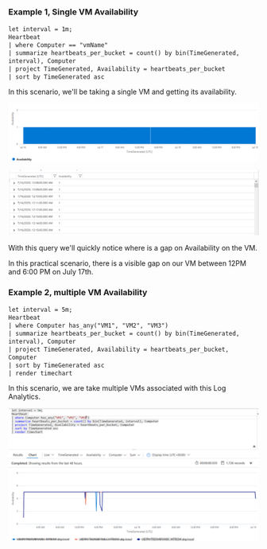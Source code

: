 ### Example 1, Single VM Availability

```
let interval = 1m;
Heartbeat 
| where Computer == "vmName"
| summarize heartbeats_per_bucket = count() by bin(TimeGenerated, interval), Computer
| project TimeGenerated, Availability = heartbeats_per_bucket
| sort by TimeGenerated asc
```

In this scenario, we'll be taking a single VM and getting its availability.

![alt text](https://github.com/NicolasRementeria/Azure-KQL-Queries-Examples/blob/master/Pictures/Heartbeat_ex_1_a.png "Heartbeat Example 1 A")

![alt text](https://github.com/NicolasRementeria/Azure-KQL-Queries-Examples/blob/master/Pictures/Heartbeat_ex_1_b.png "Heartbeat Example 1 B")

With this query we'll quickly notice where is a gap on Availability on the VM. 

In this practical scenario, there is a visible gap on our VM between 12PM and 6:00 PM on July 17th.

### Example 2, multiple VM Availability

```
let interval = 5m;
Heartbeat 
| where Computer has_any("VM1", "VM2", "VM3")
| summarize heartbeats_per_bucket = count() by bin(TimeGenerated, interval), Computer
| project TimeGenerated, Availability = heartbeats_per_bucket, Computer
| sort by TimeGenerated asc
| render timechart
```

In this scenario, we are take multiple VMs associated with this Log Analytics.

![alt text](https://github.com/NicolasRementeria/Azure-KQL-Queries-Examples/blob/master/Pictures/Heartbeat_ex_2_a.png "Heartbeat Example 2 A")
